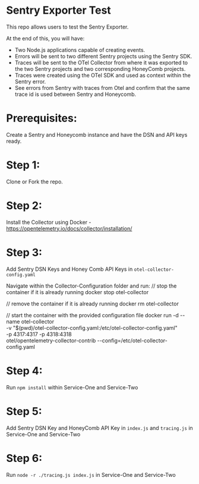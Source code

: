 # Sentry Exporter Test

This repo allows users to test the Sentry Exporter.

At the end of this, you will have:

- Two Node.js applications capable of creating events.
- Errors will be sent to two different Sentry projects using the Sentry SDK.
- Traces will be sent to the OTel Collector from where it was exported to the two Sentry projects and two corresponding HoneyComb projects.
- Traces were created using the OTel SDK and used as context within the Sentry error.
- See errors from Sentry with traces from Otel and confirm that the same trace id is used between Sentry and Honeycomb.

# Prerequisites:

Create a Sentry and Honeycomb instance and have the DSN and API keys ready.

# Step 1:

Clone or Fork the repo.

# Step 2:

Install the Collector using Docker - https://opentelemetry.io/docs/collector/installation/

# Step 3:

Add Sentry DSN Keys and Honey Comb API Keys in `otel-collector-config.yaml`

Navigate within the Collector-Configuration folder and run:
// stop the container if it is already running
docker stop otel-collector 

// remove the container if it is already running
docker rm otel-collector 

// start the container with the provided configuration file
docker run -d --name otel-collector \
  -v "$(pwd)/otel-collector-config.yaml:/etc/otel-collector-config.yaml" \
  -p 4317:4317 -p 4318:4318 \
  otel/opentelemetry-collector-contrib --config=/etc/otel-collector-config.yaml 

# Step 4:

Run `npm install` within Service-One and Service-Two

# Step 5:

Add Sentry DSN Key and HoneyComb API Key in `index.js` and `tracing.js` in Service-One and Service-Two

# Step 6:

Run `node -r ./tracing.js index.js` in Service-One and Service-Two
